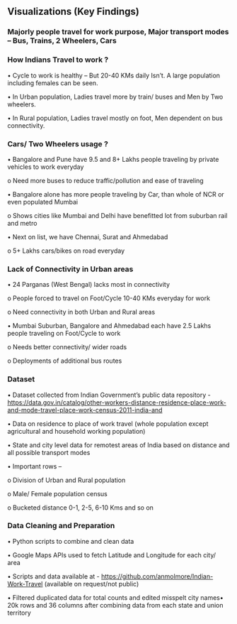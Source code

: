 ## Visualizations (Key Findings)

### Majorly people travel for work purpose, Major transport modes – Bus, Trains, 2 Wheelers, Cars

### How Indians Travel to work ?
•	Cycle to work is healthy – But 20-40 KMs daily Isn’t. A large population including females can be seen.

•	In Urban population, Ladies travel more by train/ buses and Men by Two wheelers.

•	In Rural population, Ladies travel mostly on foot, Men dependent on bus connectivity.

### Cars/ Two Wheelers usage ?
•	Bangalore and Pune have 9.5 and 8+ Lakhs people traveling by private vehicles to work everyday

o	Need more buses to reduce traffic/pollution and ease of traveling

•	Bangalore alone has more people traveling by Car, than whole of NCR or even populated Mumbai 

o	Shows cities like Mumbai and Delhi have benefitted lot from suburban rail and metro

•	Next on list, we have Chennai, Surat and Ahmedabad

o	5+ Lakhs cars/bikes on road everyday

### Lack of Connectivity in Urban areas
•	24 Parganas (West Bengal) lacks most in connectivity

o	People forced to travel on Foot/Cycle 10-40 KMs everyday for work

o	Need connectivity in both Urban and Rural areas

•	Mumbai Suburban, Bangalore and Ahmedabad each have 2.5 Lakhs people traveling on Foot/Cycle to work

o	Needs better connectivity/ wider roads

o	Deployments of additional bus routes

### Dataset
•	Dataset collected from Indian Government’s public data repository - https://data.gov.in/catalog/other-workers-distance-residence-place-work-and-mode-travel-place-work-census-2011-india-and

•	Data on residence to place of work travel (whole population except agricultural and household working population)

•	State and city level data for remotest areas of India based on distance and all possible transport modes

•	Important rows – 
  
  o	Division of Urban and Rural population
  
  o	Male/ Female population census
  
  o	Bucketed distance 0-1, 2-5, 6-10 Kms and so on

### Data Cleaning and Preparation

•	Python scripts to combine and clean data

•	Google Maps APIs used to fetch Latitude and Longitude for each city/ area

•	Scripts and data available at - https://github.com/anmolmore/Indian-Work-Travel (available on request/not public)

•	Filtered duplicated data for total counts and edited misspelt city names•	20k rows and 36 columns after combining data from each state and union territory
